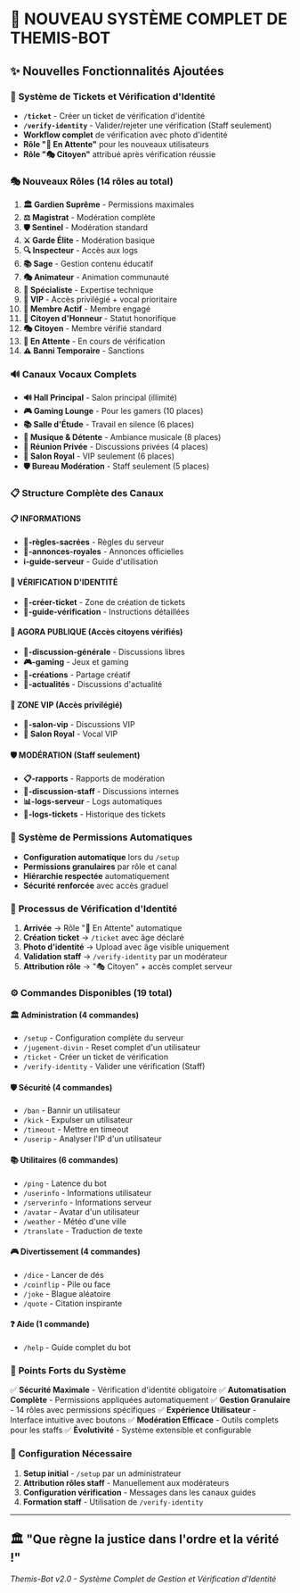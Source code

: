 # 🎫 NOUVEAU SYSTÈME COMPLET DE THEMIS-BOT

## ✨ Nouvelles Fonctionnalités Ajoutées

### 🎫 **Système de Tickets et Vérification d'Identité**
- **`/ticket`** - Créer un ticket de vérification d'identité
- **`/verify-identity`** - Valider/rejeter une vérification (Staff seulement)
- **Workflow complet** de vérification avec photo d'identité
- **Rôle "🎫 En Attente"** pour les nouveaux utilisateurs
- **Rôle "🎭 Citoyen"** attribué après vérification réussie

### 🎭 **Nouveaux Rôles (14 rôles au total)**
1. **🏛️ Gardien Suprême** - Permissions maximales
2. **⚖️ Magistrat** - Modération complète
3. **🛡️ Sentinel** - Modération standard
4. **⚔️ Garde Élite** - Modération basique
5. **🔍 Inspecteur** - Accès aux logs
6. **📚 Sage** - Gestion contenu éducatif
7. **🎭 Animateur** - Animation communauté
8. **🎯 Spécialiste** - Expertise technique
9. **💎 VIP** - Accès privilégié + vocal prioritaire
10. **🌟 Membre Actif** - Membre engagé
11. **👑 Citoyen d'Honneur** - Statut honorifique
12. **🎭 Citoyen** - Membre vérifié standard
13. **🎫 En Attente** - En cours de vérification
14. **⚠️ Banni Temporaire** - Sanctions

### 🔊 **Canaux Vocaux Complets**
- **🔊 Hall Principal** - Salon principal (illimité)
- **🎮 Gaming Lounge** - Pour les gamers (10 places)
- **📚 Salle d'Étude** - Travail en silence (6 places)
- **🎵 Musique & Détente** - Ambiance musicale (8 places)
- **💼 Réunion Privée** - Discussions privées (4 places)
- **👑 Salon Royal** - VIP seulement (6 places)
- **🛡️ Bureau Modération** - Staff seulement (5 places)

### 📋 **Structure Complète des Canaux**

#### 📋 **INFORMATIONS**
- **📜-règles-sacrées** - Règles du serveur
- **📢-annonces-royales** - Annonces officielles
- **ℹ️-guide-serveur** - Guide d'utilisation

#### 🎫 **VÉRIFICATION D'IDENTITÉ**
- **🎫-créer-ticket** - Zone de création de tickets
- **📝-guide-vérification** - Instructions détaillées

#### 💬 **AGORA PUBLIQUE** (Accès citoyens vérifiés)
- **💬-discussion-générale** - Discussions libres
- **🎮-gaming** - Jeux et gaming
- **🎨-créations** - Partage créatif
- **📰-actualités** - Discussions d'actualité

#### 👑 **ZONE VIP** (Accès privilégié)
- **💎-salon-vip** - Discussions VIP
- **👑 Salon Royal** - Vocal VIP

#### 🛡️ **MODÉRATION** (Staff seulement)
- **📋-rapports** - Rapports de modération
- **💼-discussion-staff** - Discussions internes
- **📊-logs-serveur** - Logs automatiques
- **🎫-logs-tickets** - Historique des tickets

### 🔐 **Système de Permissions Automatiques**
- **Configuration automatique** lors du `/setup`
- **Permissions granulaires** par rôle et canal
- **Hiérarchie respectée** automatiquement
- **Sécurité renforcée** avec accès graduel

### 🎯 **Processus de Vérification d'Identité**

1. **Arrivée** → Rôle "🎫 En Attente" automatique
2. **Création ticket** → `/ticket` avec âge déclaré
3. **Photo d'identité** → Upload avec âge visible uniquement
4. **Validation staff** → `/verify-identity` par un modérateur
5. **Attribution rôle** → "🎭 Citoyen" + accès complet serveur

### ⚙️ **Commandes Disponibles (19 total)**

#### 🏛️ **Administration (4 commandes)**
- `/setup` - Configuration complète du serveur
- `/jugement-divin` - Reset complet d'un utilisateur
- `/ticket` - Créer un ticket de vérification
- `/verify-identity` - Valider une vérification (Staff)

#### 🛡️ **Sécurité (4 commandes)**
- `/ban` - Bannir un utilisateur
- `/kick` - Expulser un utilisateur
- `/timeout` - Mettre en timeout
- `/userip` - Analyser l'IP d'un utilisateur

#### 📚 **Utilitaires (6 commandes)**
- `/ping` - Latence du bot
- `/userinfo` - Informations utilisateur
- `/serverinfo` - Informations serveur
- `/avatar` - Avatar d'un utilisateur
- `/weather` - Météo d'une ville
- `/translate` - Traduction de texte

#### 🎮 **Divertissement (4 commandes)**
- `/dice` - Lancer de dés
- `/coinflip` - Pile ou face
- `/joke` - Blague aléatoire
- `/quote` - Citation inspirante

#### ❓ **Aide (1 commande)**
- `/help` - Guide complet du bot

### 🚀 **Points Forts du Système**

✅ **Sécurité Maximale** - Vérification d'identité obligatoire
✅ **Automatisation Complète** - Permissions appliquées automatiquement
✅ **Gestion Granulaire** - 14 rôles avec permissions spécifiques
✅ **Expérience Utilisateur** - Interface intuitive avec boutons
✅ **Modération Efficace** - Outils complets pour les staffs
✅ **Évolutivité** - Système extensible et configurable

### 🔧 **Configuration Nécessaire**

1. **Setup initial** - `/setup` par un administrateur
2. **Attribution rôles staff** - Manuellement aux modérateurs
3. **Configuration vérification** - Messages dans les canaux guides
4. **Formation staff** - Utilisation de `/verify-identity`

---

## 🏛️ **"Que règne la justice dans l'ordre et la vérité !"**

*Themis-Bot v2.0 - Système Complet de Gestion et Vérification d'Identité*
